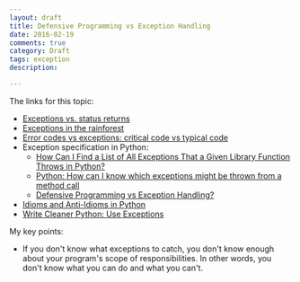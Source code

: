```yaml
---
layout: draft
title: Defensive Programming vs Exception Handling
date: 2016-02-19
comments: true
category: Draft
tags: exception
description:

---
```


The links for this topic:
* [Exceptions vs. status returns](http://nedbatchelder.com/text/exceptions-vs-status.html)
* [Exceptions in the rainforest](http://nedbatchelder.com/text/exceptions-in-the-rainforest.html)
* [Error codes vs exceptions: critical code vs typical code](http://yosefk.com/blog/error-codes-vs-exceptions-critical-code-vs-typical-code.html)
* Exception specification in Python:
  * [How Can I Find a List of All Exceptions That a Given Library Function Throws in Python?](http://stackoverflow.com/questions/2843112/how-can-i-find-a-list-of-all-exceptions-that-a-given-library-function-throws-in)
  * [Python: How can I know which exceptions might be thrown from a method call]( http://stackoverflow.com/questions/1591319/python-how-can-i-know-which-exceptions-might-be-thrown-from-a-method-call)
  * [Defensive Programming vs Exception Handling?](http://programmers.stackexchange.com/questions/139171/defensive-programming-vs-exception-handling)
* [Idioms and Anti-Idioms in Python](https://docs.python.org/2/howto/doanddont.html)
* [Write Cleaner Python: Use Exceptions](https://www.jeffknupp.com/blog/2013/02/06/write-cleaner-python-use-exceptions/)


My key points:
* If you don't know what exceptions to catch, you don't know enough about your program's scope of responsibilities. In other words, you don't know what you can do and what you can't.
